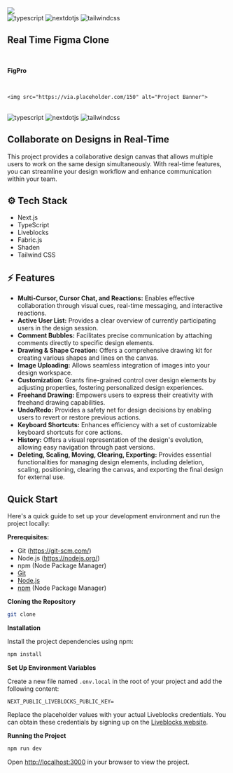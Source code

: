 <div align="left">
<img src="https://github.com/Abdul25Basit/figpro/blob/main/public/Screenshot%202024-10-01%20214443.png">


  <div>
    <img src="https://img.shields.io/badge/-TypeScript-black?style=for-the-badge&logoColor=white&logo=typescript&color=3178C6" alt="typescript" />
    <img src="https://img.shields.io/badge/-Next_JS-black?style=for-the-badge&logoColor=white&logo=nextdotjs&color=000000" alt="nextdotjs" />
    <img src="https://img.shields.io/badge/-Tailwind_CSS-black?style=for-the-badge&logoColor=white&logo=tailwindcss&color=06B6D4" alt="tailwindcss" />
  </div>

  <h2 align="left">Real Time Figma Clone</h2>

 

<div align="left">

  <br />

  **FigPro**  

  <br />

    <img src="https://via.placeholder.com/150" alt="Project Banner">
  </a>

  <br />

  <div>
    <img src="https://img.shields.io/badge/-TypeScript-black?style=for-the-badge&logoColor=white&logo=typescript&color=3178C6" alt="typescript" />
    <img src="https://img.shields.io/badge/-Next_JS-black?style=for-the-badge&logoColor=white&logo=nextdotjs&color=000000" alt="nextdotjs" />
    <img src="https://img.shields.io/badge/-Tailwind_CSS-black?style=for-the-badge&logoColor=white&logo=tailwindcss&color=06B6D4" alt="tailwindcss" />
  </div>

</div>

##  Collaborate on Designs in Real-Time

This project provides a collaborative design canvas that allows multiple users to work on the same design simultaneously. With real-time features, you can streamline your design workflow and enhance communication within your team.

## ⚙️ Tech Stack

- Next.js
- TypeScript
- Liveblocks
- Fabric.js
- Shaden
- Tailwind CSS

## ⚡️ Features

- **Multi-Cursor, Cursor Chat, and Reactions:** Enables effective collaboration through visual cues, real-time messaging, and interactive reactions.
- **Active User List:** Provides a clear overview of currently participating users in the design session.
- **Comment Bubbles:** Facilitates precise communication by attaching comments directly to specific design elements.
- **Drawing & Shape Creation:** Offers a comprehensive drawing kit for creating various shapes and lines on the canvas.
- **Image Uploading:** Allows seamless integration of images into your design workspace.
- **Customization:** Grants fine-grained control over design elements by adjusting properties, fostering personalized design experiences.
- **Freehand Drawing:** Empowers users to express their creativity with freehand drawing capabilities.
- **Undo/Redo:** Provides a safety net for design decisions by enabling users to revert or restore previous actions.
- **Keyboard Shortcuts:** Enhances efficiency with a set of customizable keyboard shortcuts for core actions.
- **History:** Offers a visual representation of the design's evolution, allowing easy navigation through past versions.
- **Deleting, Scaling, Moving, Clearing, Exporting:** Provides essential functionalities for managing design elements, including deletion, scaling, positioning, clearing the canvas, and exporting the final design for external use.

##  Quick Start

Here's a quick guide to set up your development environment and run the project locally:

**Prerequisites:**

- Git (https://git-scm.com/)
- Node.js (https://nodejs.org/)
- npm (Node Package Manager)
- [Git](https://git-scm.com/)
- [Node.js](https://nodejs.org/en)
- [npm](https://www.npmjs.com/) (Node Package Manager)

**Cloning the Repository**

```bash
git clone 
```

**Installation**

Install the project dependencies using npm:

```bash
npm install
```

**Set Up Environment Variables**

Create a new file named `.env.local` in the root of your project and add the following content:

```env
NEXT_PUBLIC_LIVEBLOCKS_PUBLIC_KEY=
```

Replace the placeholder values with your actual Liveblocks credentials. You can obtain these credentials by signing up on the [Liveblocks website](https://liveblocks.io).

**Running the Project**

```bash
npm run dev
```

Open [http://localhost:3000](http://localhost:3000) in your browser to view the project.

